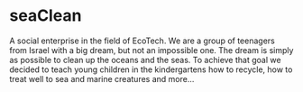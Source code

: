 # seaClean
A social enterprise in the field of EcoTech.
We are a group of teenagers from Israel with a big dream, but not an impossible one.
The dream is simply as possible to clean up the oceans and the seas.
To achieve that goal we decided to teach young children in the kindergartens how to recycle, how to treat well to sea and marine creatures and more...
